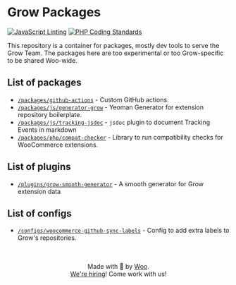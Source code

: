 # Grow Packages

[![JavaScript Linting](https://github.com/woocommerce/grow-test/actions/workflows/js-linting.yml/badge.svg)](https://github.com/woocommerce/grow-test/actions/workflows/js-linting.yml)
[![PHP Coding Standards](https://github.com/woocommerce/grow-test/actions/workflows/php-coding-standards.yml/badge.svg)](https://github.com/woocommerce/grow-test/actions/workflows/php-coding-standards.yml)

This repository is a container for packages, mostly dev tools to serve the Grow Team.
The packages here are too experimental or too Grow-specific to be shared Woo-wide.

## List of packages

- [`/packages/github-actions`](packages/github-actions/README.md) - Custom GitHub actions.
- [`/packages/js/generator-grow`](packages/js/generator-grow/README.md) - Yeoman Generator for extension repository boilerplate.
- [`/packages/js/tracking-jsdoc`](packages/js/tracking-jsdoc/README.md) - `jsdoc` plugin to document Tracking Events in markdown
- [`/packages/php/compat-checker`](packages/php/compat-checker/README.md) - Library to run compatibility checks for WooCommerce extensions.

## List of plugins

- [`/plugins/grow-smooth-generator`](plugins/grow-smooth-generator/README.md) - A smooth generator for Grow extension data

## List of configs
- [`/configs/woocommerce-github-sync-labels`](configs/woocommerce-github-sync-labels/README.md) - Config to add extra labels to Grow's repositories.

<p align="center">
	<br/><br/>
	Made with 💜 by <a href="https://woocommerce.com/">Woo</a>.<br/>
	<a href="https://woocommerce.com/careers/">We're hiring</a>! Come work with us!
</p>
